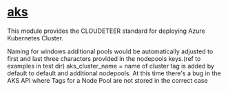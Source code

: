 # [aks](https://registry.terraform.io/providers/hashicorp/azurerm/latest/docs/resources/kubernetes_cluster)

This module provides the CLOUDETEER standard for deploying Azure Kubernetes Cluster.

Naming for windows additional pools would be automatically adjusted to first and last three characters provided in the nodepools keys.(ref to examples in test dir)
aks_cluster_name = name of cluster tag is added by default to default and additional nodepools.
At this time there's a bug in the AKS API where Tags for a Node Pool are not stored in the correct case
